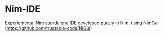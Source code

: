 # Nim-IDE
Experiemental Nim standalone IDE developed purely in Nim, using NimGui (https://github.com/trustable-code/NiGui)
